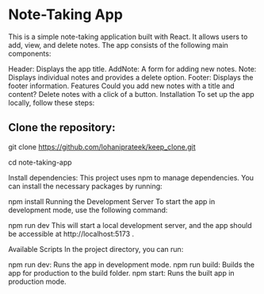 

# Note-Taking App
This is a simple note-taking application built with React. It allows users to add, view, and delete notes. The app consists of the following main components:

Header: Displays the app title.
AddNote: A form for adding new notes.
Note: Displays individual notes and provides a delete option.
Footer: Displays the footer information.
Features
Could you add new notes with a title and content?
Delete notes with a click of a button.
Installation
To set up the app locally, follow these steps:

## Clone the repository:

git clone https://github.com/lohaniprateek/keep_clone.git

cd note-taking-app

Install dependencies: This project uses npm to manage dependencies. You can install the necessary packages by running:

npm install
Running the Development Server
To start the app in development mode, use the following command:

npm run dev
This will start a local development server, and the app should be accessible at http://localhost:5173 .

Available Scripts
In the project directory, you can run:

npm run dev: Runs the app in development mode.
npm run build: Builds the app for production to the build folder.
npm start: Runs the built app in production mode.
